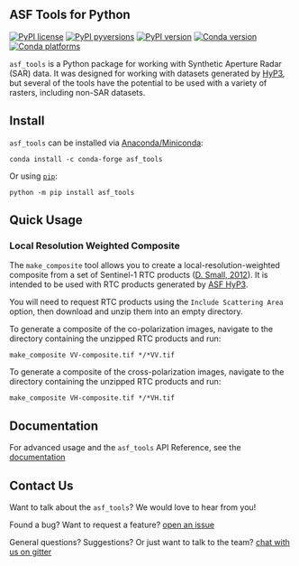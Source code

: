 ## ASF Tools for Python

[![PyPI license](https://img.shields.io/pypi/l/asf_tools.svg)](https://pypi.python.org/pypi/asf_tools/)
[![PyPI pyversions](https://img.shields.io/pypi/pyversions/asf_tools.svg)](https://pypi.python.org/pypi/asf_tools/)
[![PyPI version](https://img.shields.io/pypi/v/asf_tools.svg)](https://pypi.python.org/pypi/asf_tools/)
[![Conda version](https://img.shields.io/conda/vn/conda-forge/asf_tools)](https://anaconda.org/conda-forge/asf_tools)
[![Conda platforms](https://img.shields.io/conda/pn/conda-forge/asf_tools)](https://anaconda.org/conda-forge/asf_tools)

`asf_tools` is a Python package for working with Synthetic Aperture Radar (SAR) data.
It was designed for working with datasets generated by
[HyP3](https://hyp3-docs.asf.alaska.edu/), but several of the tools have the
potential to be used with a variety of rasters, including non-SAR datasets.


## Install

`asf_tools` can be installed via [Anaconda/Miniconda](https://docs.conda.io/en/latest/index.html):

```
conda install -c conda-forge asf_tools
```

Or using [`pip`](https://pypi.org/project/asf_tools/):

```
python -m pip install asf_tools
```

## Quick Usage

### Local Resolution Weighted Composite

The `make_composite` tool allows you to create a local-resolution-weighted composite from a set of Sentinel-1 RTC
products ([D. Small, 2012](https://doi.org/10.1109/IGARSS.2012.6350465)). It is intended to be used with RTC products generated by [ASF HyP3](https://hyp3-docs.asf.alaska.edu/using/vertex).

You will need to request RTC products using the `Include Scattering Area` option, then download and unzip them into an empty directory.

To generate a composite of the co-polarization images, navigate to the directory containing the unzipped RTC products and run:
```
make_composite VV-composite.tif */*VV.tif
```

To generate a composite of the cross-polarization images, navigate to the directory containing the unzipped RTC products and run:
```
make_composite VH-composite.tif */*VH.tif
```

## Documentation

For advanced usage and the `asf_tools` API Reference, see the 
[documentation](https://hyp3-docs.asf.alaska.edu/tools/asf_tools/)

## Contact Us

Want to talk about the `asf_tools`? We would love to hear from you!

Found a bug? Want to request a feature?
[open an issue](https://github.com/ASFHyP3/asf_tools/issues/new)

General questions? Suggestions? Or just want to talk to the team?
[chat with us on gitter](https://gitter.im/ASFHyP3/community)
